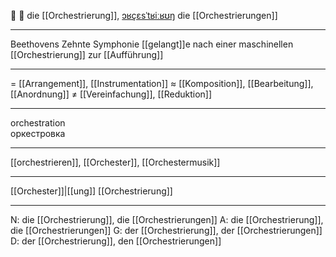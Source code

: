 🎼 🔴 die [[Orchestrierung]], [ɔʁçɛsˈtʁiːʁʊŋ](https://youglish.com/pronounce/Orchestrierung/german)
die [[Orchestrierungen]]

---
Beethovens Zehnte Symphonie [[gelangt]]e nach einer maschinellen [[Orchestrierung]] zur [[Aufführung]]

---
= [[Arrangement]], [[Instrumentation]]
≈ [[Komposition]], [[Bearbeitung]], [[Anordnung]]
≠ [[Vereinfachung]], [[Reduktion]]

---
orchestration  
оркестровка

---
[[orchestrieren]], [[Orchester]], [[Orchestermusik]]

---
[[Orchester]]|[[ung]]
[[Orchestrierung]]


---
N: die [[Orchestrierung]], die [[Orchestrierungen]]
A: die [[Orchestrierung]], die [[Orchestrierungen]]
G: der [[Orchestrierung]], der [[Orchestrierungen]]
D: der [[Orchestrierung]], den [[Orchestrierungen]]
